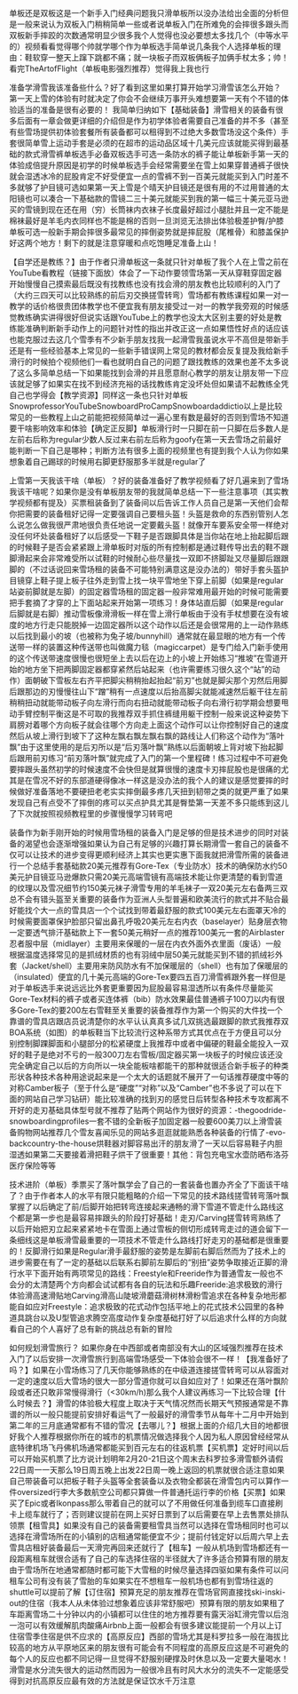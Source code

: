 单板还是双板这是一个新手入门经典问题我只滑单板所以没办法给出全面的分析但是一般来说认为双板入门稍稍简单一些或者说单板入门在所难免的会摔很多跟头而双板新手摔跤的次数通常明显少很多我个人觉得也没必要想太多找几个（中等水平的）视频看看觉得哪个帅就学哪个作为单板选手简单说几条我个人选择单板的理由：鞋软穿一整天上蹿下跳都不痛；就一块板子而双板俩板子加俩手杖太多；帅！看完TheArtofFlight（单板电影强烈推荐）觉得我上我也行


准备学滑雪我该准备些什么？好了看到这里如果打算开始学习滑雪该怎么开始？
第一天上雪的体验有时就决定了你会不会继续万事开头难想要第一天有个不错的体验适当的准备是很有必要的！
我简单归纳如下【基础装备】滑雪相关的装备有很多后面有一章会做更详细的介绍但是作为初学体验者需要自己准备的并不多（甚至有些雪场提供初体验套餐所有装备都可以租得到不过绝大多数雪场没这个条件）手套很简单雪上运动手套是必须的在超市的运动品区域十几美元应该就能买得到最基础的款式滑雪裤单板选手必备双板选手可选一条防水的裤子能让单板新手第一天的体验成倍提升原因是初学的时候单板选手会经常需要坐在雪上如果穿普通裤子很快就会湿透冰冷的屁股肯定不好受便宜一点的雪裤不到一百美元就能买到入门时差不多就够了护目镜可选如果第一天上雪是个晴天护目镜还是很有用的不过用普通的太阳镜也可以凑合一下基础款的雪镜二三十美元就能买到我的第一幅三十美元亚马逊买的雪镜到现在还在用（穷）长筒袜内衣袜子长度最好超过小腿肚并且一定不能是棉袜最好是羊毛内衣同样也不能是棉的否则一旦浏览无法排出体验极差护臀/护膝单板可选一般新手期会摔很多最常见的摔倒姿势就是摔屁股（尾椎骨）和膝盖保护好这两个地方！剩下的就是注意穿暖和点吃饱睡足准备上山！


【自学还是教练？】由于作者只滑单板这一条就只针对单板了我个人在上雪之前在YouTube看教程（链接下面放）体会了一下动作要领雪场第一天从穿鞋穿固定器开始慢慢自己摸索最后既没有找教练也没有找会滑的朋友教也比较顺利的入门了（大约三四天可以比较熟练的前后刃交换搓雪转弯）雪场都有教练课程如果一对一教学的话价格很贵团体教学也不便宜我有朋友接受过一对一的教学我旁观的时候感觉教练确实讲得很好但说实话跟YouTube上的教学也没太大区别主要的好处是教练能准确判断新手动作上的问题针对性的指出并改正这一点如果悟性好点的话应该也能克服过去这几个雪季有不少新手朋友找我一起滑雪我虽说水平不高但是带新手还是有一些经验基本上常见的一些新手错误网上常见的教材都会反复提及我给新手滑行的时候拍个视频他们一看也就明白自己的问题了跟找教练的效果也差不太多说了这么多简单总结一下如果能找到会滑的并且愿意耐心教学的朋友让朋友带一下应该就足够了如果实在找不到经济充裕的话找教练肯定没坏处但如果请不起教练全凭自己也学得会【教学资源】同样这一条也只针对单板SnowprofessorYouTubeSnowboardProCampSnowboardaddictio以上是比较常见的一些教程上山之前能把视频简单过一遍心里有数是最好的否则到雪场不知道要干啥影响效率和体验【确定正反脚】单板滑行时一只脚在前一只脚在后多数人是左前右后称为regular少数人反过来右前左后称为goofy在第一天去雪场之前最好能判断一下自己是哪种；判断方法有很多上面的视频里也有提到我个人认为你如果想象着自己踢球的时候用右脚更舒服那多半就是regular了




上雪第一天我该干啥（单板）？好的装备准备好了教学视频看了好几遍来到了雪场我该干啥呢？如果你是没有单板朋友带的我就简单总结一下一些注意事项（其实教学视频都有提及）买票租装备到了装备间以后告诉工作人员自己是第一天他们会帮你把需要的装备租好记得一定要强调自己要租头盔！头盔是救命的东西别管别人怎么说怎么做我很严肃地很负责任地说一定要戴头盔！就像开车要系安全带一样绝对没任何坏处装备租好了以后感受一下鞋子是否跟脚具体是当你站在地上抬起脚后跟的时候鞋子是否会紧紧跟上滑单板时对版的所有控制都是通过鞋传导出去的鞋不跟脚滑起来会非常难受所以试鞋的时候耐心些尽量找一双即不挤脚趾又尽量脚后跟跟脚的（不过话说回来雪场租的装备不可能特别满意这是没办法的）带好手套头盔护目镜穿上鞋子提上板子往外走到雪上找一块平雪地坐下穿上前脚（如果是regular站姿前脚就是左脚）的固定器雪场租的固定器一般非常难用最开始的时候可能需要把手套摘了才穿的上下面站起来开始第一项练习！身体站直后脚（如果是regular后脚就是右脚）推动雪板像滑滑板一样在雪上滑行单板由于没有手杖想要在没有坡度的地方行走只能脱掉一边固定器所以这个动作以后还是会很常用的上一动作熟练以后找到最小的坡（也被称为兔子坡/bunnyhill）通常就在最显眼的地方有一个传送带一样的装置这种传送带也叫做魔力毯（magiccarpet）是专门给入门新手使用的这个传送带速度很慢也很短坐上去以后在边上的小坡上开始练习“推坡”在雪道开始的地方坐下把两脚固定器都穿紧然后站起来（也许需要练习很久这个“站”的动作）面朝破下雪板左右齐平把脚尖稍稍抬起抬起“前刃”也就是脚尖那个刃然后用脚后跟那边的刃慢慢往山下“蹭”稍有一点速度以后抬高脚尖就能减速然后躯干往左前稍稍扭动就能带动板子向左滑行而向右扭动就能带动板子向右滑行初学期会想要甩动手臂控制平衡这是不可取的我推荐双手抓住裤缝用躯干控制一般来说这种姿势下肩膀对着哪个方向板子就会往哪个方向走上面这个动作可以让你控制好自己的速度然后从坡上滑行到坡下了这种左飘右飘左飘右飘的路线让人们称这个动作为“落叶飘”由于这里使用的是后刃所以是“后刃落叶飘”熟练以后面朝坡上背对坡下抬起脚后跟用前刃练习“前刃落叶飘”就完成了入门的第一个里程碑！练习过程中不可避免要摔跟头虽然初学的时候速度不会快但是就算很慢的速度卡刃摔屁股也是很痛的尤其是在雪况不好的东部道硬得像冰一样这是没办法的我个人的建议是感觉要摔的时候做好准备落地不要硬扭老老实实摔倒最多疼几天扭到韧带之类的就更严重了如果发现自己有点受不了摔倒的疼可以买点护具尤其是臀垫第一天差不多只能练到这儿了下次就按照视频教程里的步骤慢慢学习转弯吧



装备作为新手刚开始的时候用雪场租的装备入门是足够的但是技术进步的同时对装备的渴望也会逐渐增强如果认为自己有足够的兴趣打算长期滑雪一套自己的装备不仅可以让技术的进步变得更顺利经济上其实也更实惠下面我就把滑雪所需的装备进行一个总结手套基础款20美元推荐有Gore-Tex（专业防水）技术的确保防水约50美元护目镜亚马逊爆款只需20美元高端雪镜有高端技术能让你更清楚的看到雪道的纹理以及雪况细节约150美元袜子滑雪专用的羊毛袜子一双20美元左右备两三双总不会有错头盔至关重要的装备作为亚洲人头型普遍和欧美流行的款式并不贴合最好能找个大一点的雪具店一个个试找到带着最舒服的款式100美元左右面罩天冷的时候需要面罩保护脸部只留出鼻孔呼吸20美元左右内衣（baselayer）贴身层衣物一定要透气排汗基础款上下一套50美元稍好一点的推荐100美元一套的Airblaster忍者服中层（midlayer）主要用来保暖的一层在内衣外面外衣里面（废话）一般根据温度选择常见的是抓绒材质的也有羽绒中层50美元就能买到不错的抓绒衫外套（Jacket/shell）主要用来防风防水有不加保暖层的（shell）也有加了保暖层的（insulated）便宜的几十美元高端的Gore-Tex要四五百刀滑雪裤跟外套一样但是对于单板选手来说远远比外套更重要因为屁股最容易湿透所以有条件尽量能买Gore-Tex材料的裤子或者买连体裤（bib）防水效果最佳普通裤子100刀以内有很多Gore-Tex的要200左右雪鞋至关重要的装备推荐作为第一个购买的大件找一个靠谱的雪具店跟店员说清楚你的水平认认真真多试几双挑选最跟脚的款式我推荐双BOA系统（如图）的单板鞋当下比较流行这种系带方式其优点在于方便且可以分别控制脚踝脚面和小腿部分的松紧硬度上我推荐中或者中偏硬的鞋最全能投入一双好的鞋子是绝对不亏的一般300刀左右雪板/固定器买第一块板子的时候应该还没完全确定自己以后的方向所以一块全能板啥都能干的那种就很适合新手板子的种类形状各种技术各种用途说起来是一个太大的话题就不展开了一句话推荐硬度中等的对称Camber板子（至于什么是“硬度”“对称”以及“Camber”也不多说了可以在下面的网站自己学习钻研）能比较准确的找到刃的感觉日后转型各种技术专攻都离不开好的走刃基础具体型号就不推荐了贴两个网站作为很好的资源：-thegoodride-snowboardingprofiles一套不错的全新板子加固定器一般要600美刀以上滑雪装备购物网站推荐几个雪友喜闻乐见的网站多逛逛就能熟悉各种装备的行情了-evo-backcountry-the-house烘鞋器对脚容易出汗的朋友滑了一天以后容易鞋子内胆湿透如果第二天要接着滑把鞋子烘干了很重要！其他：背包充电宝水壶防晒布洛芬医疗保险等等



技术进阶（单板）季票买了落叶飘学会了自己的一套装备也置办齐全了下面该干啥了？由于作者本人的水平有限只能粗略的介绍一下常见的技术路线搓雪转弯落叶飘掌握了以后确定了前/后脚开始把转弯连接起来通畅的滑下雪道不管走什么路线这个都是第一步也是最容易摔跟头的阶段打好基础！走刃/Carving搓雪转弯熟练了以后开始把刃立起来紧紧地卡在雪面上通过雪板的侧切形成转弯走过的道会留下一条细线这是单板滑雪最重要的一项技术不管走什么路线打好走刃的基础都是很重要的！反脚滑行如果是Regular滑手最舒服的姿势是左脚前右脚后然而为了技术上的进步需要在有了一定的基础以后联系右脚前左脚后的“别扭”姿势争取接近正脚的滑行水平下面开始有两项常见的路线：Freestyle和Freeride作为普通雪友一般也不会分的太清楚两个方向都会试试都有各自的玩法和乐趣Freeride:追求极致的滑行体验滑高速滑贴地Carving滑高山陡坡滑蘑菇滑树林滑粉雪追求在各种复杂地形都能自如应对Freestyle：追求极致的花式动作包括平地上的花式技术公园里的各种道具跳台以及U型管追求腾空高度动作复杂度基础打好了以后追求什么样的方向就看自己的个人喜好了总有新的挑战总有新的冒险



如何规划滑雪旅行？
如果你身在中西部或者南部没有大山的区域强烈推荐在技术入门了以后安排一次滑雪旅行到高端雪场感受一下体验会很不一样！【我准备好了吗？】如果在小雪场练习了几天你能够熟练的在中级道连接搓雪转弯可以从容面对一定的速度以后大雪场的很大一部分雪道你就可以自如应对了！如果还在落叶飘阶段或者还只敢非常慢得滑行（<30km/h)那么我个人建议再练习一下比较合理【什么时候去？】滑雪的体验极大程度上取决于天气情况然而长期天气预报通常是不靠谱的所以一般只能提前安排好看运气了一般最好的滑雪季节从每年十二月中开始到第二年的三月底通常都有不错的雪况【去哪儿？】根据上面的介绍几大目的地都很好我个人推荐根据你所在的城市的机票情况做选择我个人因为私人原因曾经经常从底特律机场飞丹佛机场通常都能买到百元左右的往返机票【买机票】定好时间以后可以开始买机票了比方说计划明年2月20-21日这个周末去科罗拉多滑雪额外请假22日周一一天那么19日周五晚上出发22日周一晚上返回的机票就很合适注意如果自己带装备可以把板子鞋子头盔等全套装备以及衣物全都装在滑雪包内可以算作一件oversized行李大多数航空公司都只算做一件普通托运行李的价格【买票】如果买了Epic或者Ikonpass那么带着自己的就可以了不用做任何准备到缆车口直接刷卡上缆车就行了；否则建议提前在网上买好日票到了以后需要在早上去售票处排队领票【租雪具】如果没有自己的装备需要租雪具当然可以选择在雪场租同时也可以选择在滑雪场所在的小镇别的店租通常能便宜不少；提前付钱定好以后周六早上去雪具店租好装备最后一天滑完再回来还就行了【租车】一般从机场到雪场都还有一段距离租车就很合适有了自己的车选择住宿的半径就大了许多适合预算有限的朋友由于雪场所在地通常都随时都可能下大雪租的时候尽量选择四驱如果有条件可以问租车公司有没有装了雪胎的车如果实在不想租车一般机场也都有到雪场往返的shuttle可以提前了解【订住宿】预算充足的朋友推荐在雪场官网直接找ski-inski-out的住宿（我本人从未体验过想象着应该非常舒服吧）预算有限的朋友如果租了车距离雪场二十分钟以内的小镇都可以住住的地方推荐要有露天浴缸滑完雪以后泡一泡可以有效缓解肌肉酸痛Airbnb上面一般都会有很多建议能提前一个月以上订住宿雪季住宿是供不应求的【高原反应】西部的雪场尤其是科罗拉多一般在海拔比较高的地方从平原地区来的朋友很有可能会有不同程度的高原反应这是不可避免的每个人的反应也都不同记得一旦觉得不舒服别硬撑及时休息以及一定要大量喝水！滑雪是水分流失很大的运动然而因为一般很冷且有时风大水分的流失不一定能感受得到对抗高原反应最有效的方法就是保证饮水千万注意